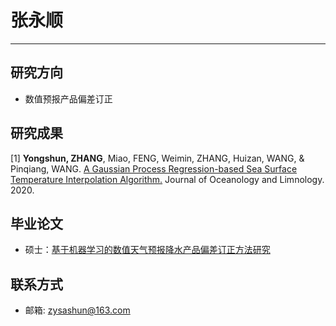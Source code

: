 # 张永顺
---
## 研究方向
* 数值预报产品偏差订正

## 研究成果
[1] **Yongshun, ZHANG**, Miao, FENG, Weimin, ZHANG, Huizan, WANG, & Pinqiang, WANG. [A Gaussian Process Regression-based Sea Surface Temperature Interpolation Algorithm.](../assets/papers/Yongshun-2020-A-Gaussian-Process-Regression-ba.pdf)  Journal of Oceanology and Limnology. 2020.

## 毕业论文
* 硕士：[基于机器学习的数值天气预报降水产品偏差订正方法研究](../assets/dissertations/张永顺-基于机器学习的数值天气预报降水产品偏差订正方法研究.pdf)


## 联系方式
* 邮箱: zysashun@163.com
